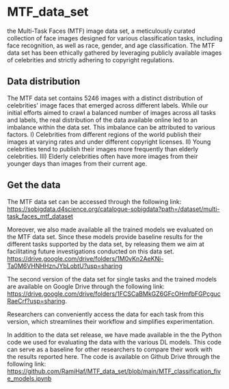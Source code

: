 # MTF_data_set
the Multi-Task Faces (MTF) image data set, a meticulously curated collection of face images designed for various classification tasks, including face recognition, as well as race, gender, and age classification. The MTF data set has been ethically gathered by leveraging publicly available images of celebrities and strictly adhering to copyright regulations.

## Data distribution
The MTF data set contains 5246 images with a distinct distribution of celebrities' image faces that emerged across different labels. While our initial efforts aimed to crawl a balanced number of images across all tasks and labels, the real distribution of the data available online led to an imbalance within the data set. This imbalance can be attributed to various factors. I) Celebrities from different regions of the world publish their images at varying rates and under different copyright licenses. II) Young celebrities tend to publish their images more frequently than elderly celebrities. III) Elderly celebrities often have more images from their younger days than images from their current age.








## Get the data
The MTF data set can be accessed through the following link:
https://sobigdata.d4science.org/catalogue-sobigdata?path=/dataset/multi-task_faces_mtf_dataset

Moreover, we also made available all the trained models we evaluated on the MTF data set. Since these models provide baseline results for the different tasks supported by the data set, by releasing them we aim at facilitating future investigations conducted on this data set.
https://drive.google.com/drive/folders/1M0vKn2AeKNj-Ta0M6VHNHHznJYbLobtU?usp=sharing

The second version of the data set for single tasks and the trained models are available on Google Drive through the following link: 
https://drive.google.com/drive/folders/1FCSCaBMkGZ6GFcOHmfbFGPcgucRaeCrf?usp=sharing.

Researchers can conveniently access the data for each task from this version, which streamlines their workflow and simplifies experimentation.

In addition to the data set release, we have made available in the the Python code we used for evaluating the data with the various DL models. This code can serve as a baseline for other researchers to compare their work with the results reported here. The code is available on Github Drive through the following link: 
https://github.com/RamiHaf/MTF_data_set/blob/main/MTF_classification_five_models.ipynb
